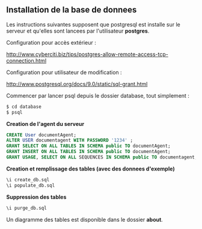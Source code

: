 ## Installation de la base de donnees

Les instructions suivantes supposent que postgresql est installe sur le serveur et qu'elles sont lancees par l'utilisateur **postgres**.

Configuration pour accès extérieur :

http://www.cyberciti.biz/tips/postgres-allow-remote-access-tcp-connection.html

Configuration pour utilisateur de modification :

http://www.postgresql.org/docs/9.0/static/sql-grant.html

Commencer par lancer psql depuis le dossier database, tout simplement :
```bash
$ cd database
$ psql
```

**Creation de l'agent du serveur**
```sql
CREATE User documentAgent;
ALTER USER documentagent WITH PASSWORD '1234' ;
GRANT SELECT ON ALL TABLES IN SCHEMA public TO documentAgent;
GRANT INSERT ON ALL TABLES IN SCHEMA public TO documentAgent;
GRANT USAGE, SELECT ON ALL SEQUENCES IN SCHEMA public TO documentagent;
```

**Creation et remplissage des tables (avec des donnees d'exemple)**
```sql
\i create_db.sql
\i populate_db.sql
```

**Suppression des tables**

```sql
\i purge_db.sql
```

Un diagramme des tables est disponible dans le dossier **about**.
